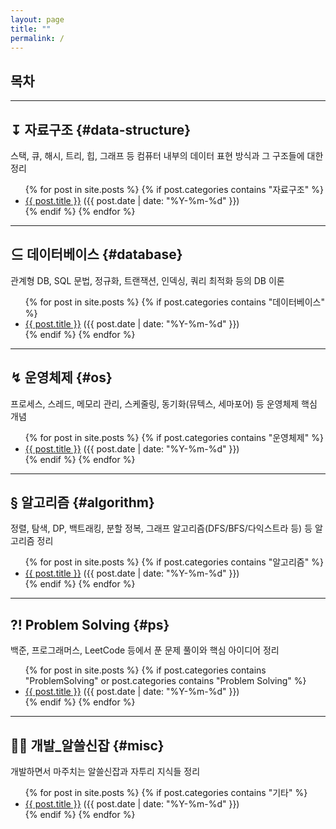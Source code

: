 ```yaml
---
layout: page
title: ""  
permalink: /
---
```


<div id="toc">
  <h2>목차</h2>
  
</div>

---

## ↧ 자료구조 {#data-structure}
스택, 큐, 해시, 트리, 힙, 그래프 등 컴퓨터 내부의 데이터 표현 방식과 그 구조들에 대한 정리

<ul>
  {% for post in site.posts %}
    {% if post.categories contains "자료구조" %}
      <li><a href="{{ post.url }}">{{ post.title }}</a> ({{ post.date | date: "%Y-%m-%d" }})</li>
    {% endif %}
  {% endfor %}
</ul>

---

## ⊆ 데이터베이스 {#database}
관계형 DB, SQL 문법, 정규화, 트랜잭션, 인덱싱, 쿼리 최적화 등의 DB 이론

<ul>
  {% for post in site.posts %}
    {% if post.categories contains "데이터베이스" %}
      <li><a href="{{ post.url }}">{{ post.title }}</a> ({{ post.date | date: "%Y-%m-%d" }})</li>
    {% endif %}
  {% endfor %}
</ul>

---

## ↯ 운영체제 {#os}
프로세스, 스레드, 메모리 관리, 스케줄링, 동기화(뮤텍스, 세마포어) 등 운영체제 핵심 개념

<ul>
  {% for post in site.posts %}
    {% if post.categories contains "운영체제" %}
      <li><a href="{{ post.url }}">{{ post.title }}</a> ({{ post.date | date: "%Y-%m-%d" }})</li>
    {% endif %}
  {% endfor %}
</ul>

---

## § 알고리즘 {#algorithm}
정렬, 탐색, DP, 백트래킹, 분할 정복, 그래프 알고리즘(DFS/BFS/다익스트라 등) 등 알고리즘 정리

<ul>
  {% for post in site.posts %}
    {% if post.categories contains "알고리즘" %}
      <li><a href="{{ post.url }}">{{ post.title }}</a> ({{ post.date | date: "%Y-%m-%d" }})</li>
    {% endif %}
  {% endfor %}
</ul>

---

## ?! Problem Solving {#ps}
백준, 프로그래머스, LeetCode 등에서 푼 문제 풀이와 핵심 아이디어 정리

<ul>
  {% for post in site.posts %}
    {% if post.categories contains "ProblemSolving" or post.categories contains "Problem Solving" %}
      <li><a href="{{ post.url }}">{{ post.title }}</a> ({{ post.date | date: "%Y-%m-%d" }})</li>
    {% endif %}
  {% endfor %}
</ul>

---

## 🤷🏻 개발_알쓸신잡 {#misc}
개발하면서 마주치는 알쓸신잡과 자투리 지식들 정리

<ul>
  {% for post in site.posts %}
    {% if post.categories contains "기타" %}
      <li><a href="{{ post.url }}">{{ post.title }}</a> ({{ post.date | date: "%Y-%m-%d" }})</li>
    {% endif %}
  {% endfor %}
</ul>